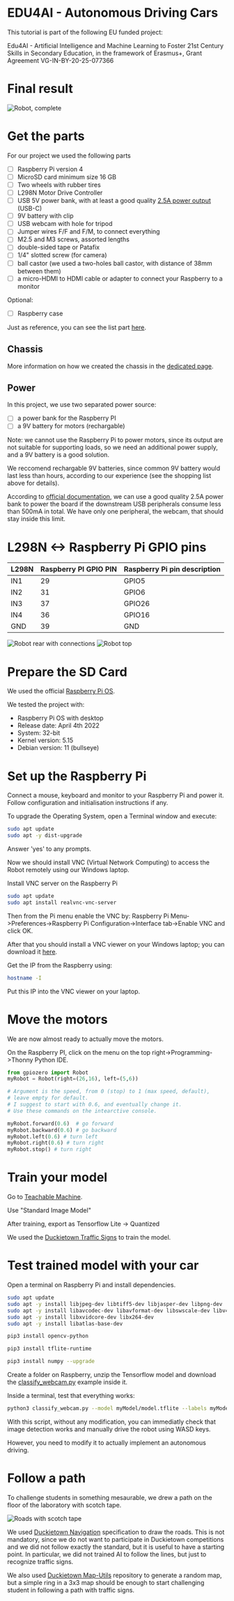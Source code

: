 # EDU4AI - Autonomous Driving Cars

This tutorial is part of the following EU funded project:

Edu4AI - Artificial Intelligence and Machine Learning to Foster 21st Century Skills in Secondary Education, in the framework of Erasmus+, Grant Agreement VG-IN-BY-20-25-077366


# Final result
![Robot, complete](robot.jpg)

# Get the parts
For our project we used the following parts
- [ ] Raspberry Pi version 4
- [ ] MicroSD card minimum size 16 GB
- [ ] Two wheels with rubber tires
- [ ] L298N Motor Drive Controller
- [ ] USB 5V power bank, with at least a good quality [2.5A power output](https://www.raspberrypi.com/products/raspberry-pi-4-model-b/specifications/) (USB-C)
- [ ] 9V battery with clip
- [ ] USB webcam with hole for tripod
- [ ] Jumper wires F/F and F/M, to connect everything
- [ ] M2.5 and M3 screws, assorted lengths
- [ ] double-sided tape or Patafix
- [ ] 1/4" slotted screw (for camera)
- [ ] ball castor (we used a two-holes ball castor, with distance of 38mm between them)
- [ ] a micro-HDMI to HDMI cable or adapter to connect your Raspberry to a monitor

Optional:
- [ ] Raspberry case

Just as reference, you can see the list part [here](https://www.amazon.it/hz/wishlist/ls/2XP57TFXQNB8H?ref_=wl_share).

## Chassis
More information on how we created the chassis in the [dedicated page](./chassis).

## Power
In this project, we use two separated power source:
- [ ] a power bank for the Raspberry PI
- [ ] a 9V battery for motors (rechargable)

Note: we cannot use the Raspberry Pi to power motors, since its output are not suitable for supporting loads, so we need an additional power supply, and a 9V battery is a good solution. 

We reccomend rechargable 9V batteries, since common 9V battery would last less than hours, according to our experience (see the shopping list above for details).

According to [official documentation](https://www.raspberrypi.com/products/raspberry-pi-4-model-b/specifications/), we can use a good quality 2.5A power bank to power the board if the downstream USB peripherals consume less than 500mA in total. We have only one peripheral, the webcam, that should stay inside this limit.


# L298N <-> Raspberry Pi GPIO pins

| L298N | Raspberry PI GPIO PIN | Raspberry Pi pin description |
|---|---|---|
| IN1 | 29 | GPIO5 |
| IN2 | 31 | GPIO6 |
| IN3 | 37 | GPIO26 |
| IN4 | 36 | GPIO16 |
| GND | 39 | GND |

![Robot rear with connections](connections.jpg)
![Robot top](robot-top.jpg)

# Prepare the SD Card
We used the official [Raspberry Pi OS](https://www.raspberrypi.com/software/operating-systems/).

We tested the project with:
- Raspberry Pi OS with desktop
- Release date: April 4th 2022
- System: 32-bit
- Kernel version: 5.15
- Debian version: 11 (bullseye)

# Set up the Raspberry Pi

Connect a mouse, keyboard and monitor to your Raspberry Pi and power it. Follow configuration and initialisation instructions if any.

To upgrade the Operating System, open a Terminal window and execute:

```sh
sudo apt update
sudo apt -y dist-upgrade
```

Answer 'yes' to any prompts.

Now we should install VNC (Virtual Network Computing) to access the Robot remotely using our Windows laptop.

Install VNC server on the Raspberry Pi

```sh
sudo apt update
sudo apt install realvnc-vnc-server
```

Then from the Pi menu enable the VNC by:
Raspberry Pi Menu->Preferences->Raspberry Pi Configuration->Interface tab->Enable VNC and click OK.

After that you should install a VNC viewer on your Windows laptop; you can download it [here](https://www.realvnc.com/en/connect/download/viewer/).

Get the IP from the Raspberry using:

```sh
hostname -I
```

Put this IP into the VNC viewer on your laptop.


# Move the motors
We are now almost ready to actually move the motors.

On the Raspberry PI, click on the menu on the top right->Programming->Thonny Python IDE.

```py
from gpiozero import Robot
myRobot = Robot(right=(26,16), left=(5,6))

# Argument is the speed, from 0 (stop) to 1 (max speed, default),
# leave empty for default.
# I suggest to start with 0.6, and eventually change it.
# Use these commands on the intearctive console.

myRobot.forward(0.6)  # go forward
myRobot.backward(0.6) # go backward
myRobot.left(0.6) # turn left
myRobot.right(0.6) # turn right
myRobot.stop() # turn right
```

# Train your model
Go to [Teachable Machine](https://teachablemachine.withgoogle.com/train).

Use "Standard Image Model"

After training, export as Tensorflow Lite -> Quantized

We used the [Duckietown Traffic Signs](https://docs.duckietown.org/daffy/opmanual_duckietown/draft/dt_ops_appearance_specifications.html#fig:traffic-signs) to train the model.

# Test trained model with your car

Open a terminal on Raspberry Pi and install dependencies.

```sh
sudo apt update
sudo apt -y install libjpeg-dev libtiff5-dev libjasper-dev libpng-dev
sudo apt -y install libavcodec-dev libavformat-dev libswscale-dev libv4l-dev
sudo apt -y install libxvidcore-dev libx264-dev
sudo apt -y install libatlas-base-dev

pip3 install opencv-python

pip3 install tflite-runtime

pip3 install numpy --upgrade
```

Create a folder on Raspberry, unzip the Tensorflow model and download the [classify_webcam.py](classify_webcam.py) example inside it.

Inside a terminal, test that everything works:

```sh
python3 classify_webcam.py --model myModel/model.tflite --labels myModel/labels.txt
```

With this script, without any modification, you can immediatly check that image detection works and manually drive the robot using WASD keys. 

However, you need to modify it to actually implement an autonomous driving.

# Follow a path
To challenge students in something mesaurable, we drew a path on the floor of the laboratory with scotch tape.

![Roads with scotch tape](roads.jpeg)

We used [Duckietown Navigation](https://docs.rs-online.com/e1c9/A700000007310061.pdf) specification to draw the roads. This is not mandatory, since we do not want to participate in Duckietown competitions and we did not follow exactly the standard, but it is useful to have a starting point. In particular, we did not trained AI to follow the lines, but just to recognize traffic signs.

We also used [Duckietown Map-Utils](https://github.com/duckietown/map-utils) repository to generate a random map, but a simple ring in a 3x3 map should be enough to start challenging student in following a path with traffic signs.









